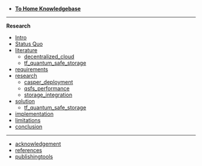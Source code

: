 - [**To Home Knowledgebase**](grant37_home)
-----------
**Research**
- [Intro](research_intro)
- [Status Quo](@status_quo_intro)
- [literature](@literature)
  - [decentralized_cloud](decentralized_cloud)
  - [tf_quantum_safe_storage](tf_quantum_safe_storage)
- [requirements](requirements)
- [research](@research)
  - [casper_deployment](@casper_deployment)
  - [qsfs_performance](@qsfs_performance)
  - [storage_integration](@storage_integration)
- [solution](@solution)
  - [tf_quantum_safe_storage](@tf_quantum_safe_storage)
- [implementation](@implementation)
- [limitations](@limitations)
- [conclusion](@conclusion)
- ----------
- [acknowledgement](@acknowledgement)
- [references](@references)
- [publishingtools](publishingtools)
